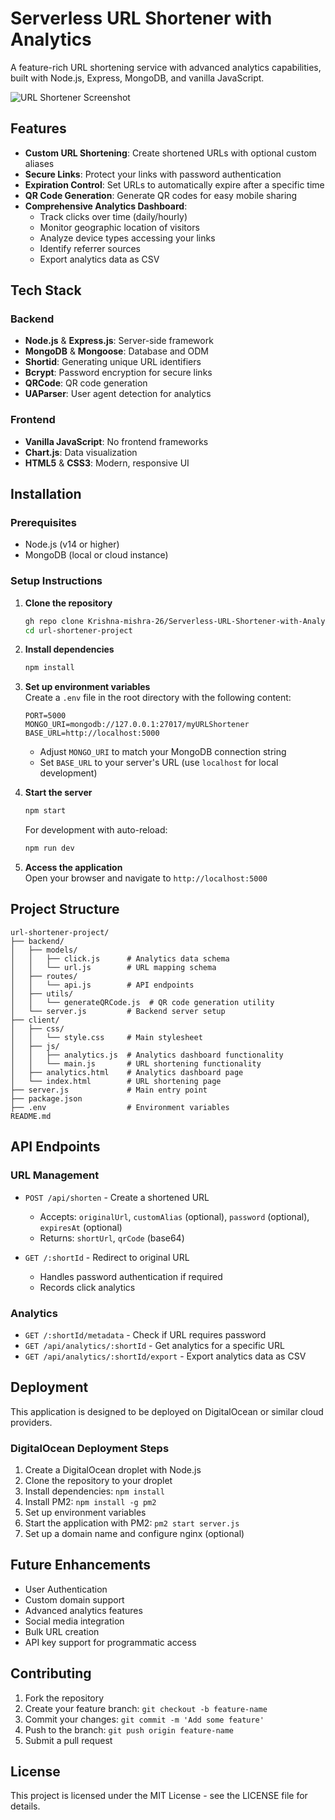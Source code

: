# Serverless URL Shortener with Analytics


A feature-rich URL shortening service with advanced analytics capabilities, built with Node.js, Express, MongoDB, and vanilla JavaScript.

![URL Shortener Screenshot](https://via.placeholder.com/800x450.png?text=URL+Shortener+Screenshot)

## Features

- **Custom URL Shortening**: Create shortened URLs with optional custom aliases
- **Secure Links**: Protect your links with password authentication
- **Expiration Control**: Set URLs to automatically expire after a specific time
- **QR Code Generation**: Generate QR codes for easy mobile sharing
- **Comprehensive Analytics Dashboard**:
  - Track clicks over time (daily/hourly)
  - Monitor geographic location of visitors
  - Analyze device types accessing your links
  - Identify referrer sources
  - Export analytics data as CSV

## Tech Stack

### Backend
- **Node.js** & **Express.js**: Server-side framework
- **MongoDB** & **Mongoose**: Database and ODM
- **Shortid**: Generating unique URL identifiers
- **Bcrypt**: Password encryption for secure links
- **QRCode**: QR code generation
- **UAParser**: User agent detection for analytics

### Frontend
- **Vanilla JavaScript**: No frontend frameworks
- **Chart.js**: Data visualization
- **HTML5** & **CSS3**: Modern, responsive UI

## Installation

### Prerequisites
- Node.js (v14 or higher)
- MongoDB (local or cloud instance)

### Setup Instructions

1. **Clone the repository**
   ```bash
   gh repo clone Krishna-mishra-26/Serverless-URL-Shortener-with-Analytics
   cd url-shortener-project
   ```

2. **Install dependencies**
   ```bash
   npm install
   ```

3. **Set up environment variables**  
   Create a `.env` file in the root directory with the following content:
   ```
   PORT=5000
   MONGO_URI=mongodb://127.0.0.1:27017/myURLShortener
   BASE_URL=http://localhost:5000
   ```
   - Adjust `MONGO_URI` to match your MongoDB connection string
   - Set `BASE_URL` to your server's URL (use `localhost` for local development)

4. **Start the server**
   ```bash
   npm start
   ```
   For development with auto-reload:
   ```bash
   npm run dev
   ```

5. **Access the application**  
   Open your browser and navigate to `http://localhost:5000`

## Project Structure

```
url-shortener-project/
├── backend/
│   ├── models/
│   │   ├── click.js      # Analytics data schema
│   │   └── url.js        # URL mapping schema
│   ├── routes/
│   │   └── api.js        # API endpoints
│   ├── utils/
│   │   └── generateQRCode.js  # QR code generation utility
│   └── server.js         # Backend server setup
├── client/
│   ├── css/
│   │   └── style.css     # Main stylesheet
│   ├── js/
│   │   ├── analytics.js  # Analytics dashboard functionality
│   │   └── main.js       # URL shortening functionality
│   ├── analytics.html    # Analytics dashboard page
│   └── index.html        # URL shortening page
├── server.js             # Main entry point
├── package.json
├── .env                  # Environment variables
README.md
```

## API Endpoints

### URL Management
- `POST /api/shorten` - Create a shortened URL
  - Accepts: `originalUrl`, `customAlias` (optional), `password` (optional), `expiresAt` (optional)
  - Returns: `shortUrl`, `qrCode` (base64)

- `GET /:shortId` - Redirect to original URL
  - Handles password authentication if required
  - Records click analytics

### Analytics
- `GET /:shortId/metadata` - Check if URL requires password
- `GET /api/analytics/:shortId` - Get analytics for a specific URL
- `GET /api/analytics/:shortId/export` - Export analytics data as CSV

## Deployment

This application is designed to be deployed on DigitalOcean or similar cloud providers.

### DigitalOcean Deployment Steps

1. Create a DigitalOcean droplet with Node.js
2. Clone the repository to your droplet
3. Install dependencies: `npm install`
4. Install PM2: `npm install -g pm2`
5. Set up environment variables
6. Start the application with PM2: `pm2 start server.js`
7. Set up a domain name and configure nginx (optional)

## Future Enhancements

- User Authentication
- Custom domain support
- Advanced analytics features
- Social media integration
- Bulk URL creation
- API key support for programmatic access

## Contributing

1. Fork the repository
2. Create your feature branch: `git checkout -b feature-name`
3. Commit your changes: `git commit -m 'Add some feature'`
4. Push to the branch: `git push origin feature-name`
5. Submit a pull request

## License

This project is licensed under the MIT License - see the LICENSE file for details.
